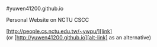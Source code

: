 #yuwen41200.github.io

Personal Website on NCTU CSCC

[http://people.cs.nctu.edu.tw/~ywpu/][link]  
(or [http://yuwen41200.github.io][alt-link] as an alternative)

[link]: http://people.cs.nctu.edu.tw/~ywpu/
[alt-link]: http://yuwen41200.github.io